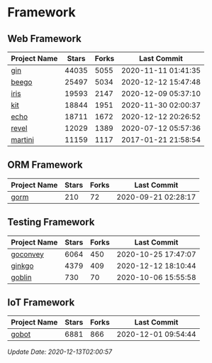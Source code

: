 # Framework

## Web Framework
| Project Name | Stars | Forks | Last Commit |
| ------------ | ----- | ----- | ----------- |
| [gin](https://github.com/gin-gonic/gin) | 44035 | 5055 | 2020-11-11 01:41:35 |
| [beego](https://github.com/astaxie/beego) | 25497 | 5034 | 2020-12-12 15:47:48 |
| [iris](https://github.com/kataras/iris) | 19593 | 2147 | 2020-12-09 05:37:10 |
| [kit](https://github.com/go-kit/kit) | 18844 | 1951 | 2020-11-30 02:00:37 |
| [echo](https://github.com/labstack/echo) | 18711 | 1672 | 2020-12-12 20:26:52 |
| [revel](https://github.com/revel/revel) | 12029 | 1389 | 2020-07-12 05:57:36 |
| [martini](https://github.com/go-martini/martini) | 11159 | 1117 | 2017-01-21 21:58:54 |

## ORM Framework
| Project Name | Stars | Forks | Last Commit |
| ------------ | ----- | ----- | ----------- |
| [gorm](https://github.com/jinzhu/gorm) | 210 | 72 | 2020-09-21 02:28:17 |

## Testing Framework
| Project Name | Stars | Forks | Last Commit |
| ------------ | ----- | ----- | ----------- |
| [goconvey](https://github.com/smartystreets/goconvey) | 6064 | 450 | 2020-10-25 17:47:07 |
| [ginkgo](https://github.com/onsi/ginkgo) | 4379 | 409 | 2020-12-12 18:10:44 |
| [goblin](https://github.com/franela/goblin) | 730 | 70 | 2020-10-06 15:55:58 |

## IoT Framework
| Project Name | Stars | Forks | Last Commit |
| ------------ | ----- | ----- | ----------- |
| [gobot](https://github.com/hybridgroup/gobot) | 6881 | 866 | 2020-12-01 09:54:44 |

*Update Date: 2020-12-13T02:00:57*